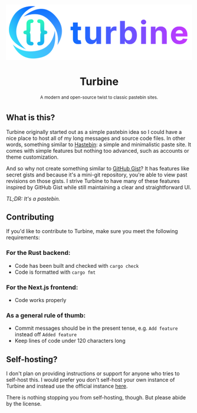 <div align="center">
    <img src="frontend/public/turbine_banner.png">
    <h1>Turbine</h1>
    <p>
        <sup>A modern and open-source twist to classic pastebin sites.</sup>
    </p>
</div>

## What is this?
Turbine originally started out as a simple pastebin idea so I could have a nice place to host
all of my long messages and source code files. In other words, something similar to [Hastebin](https://hastebin.com):
a simple and minimalistic paste site. It comes with simple features but nothing too advanced, such as accounts or theme
customization.

And so why not create something similar to [GitHub Gist](https://gist.github.com)? It has features like secret gists
and because it's a mini-git repository, you're able to view past revisions on those gists. I strive Turbine to
have many of these features inspired by GitHub Gist while still maintaining a clear and straightforward UI.

*TL;DR: It's a pastebin.*

## Contributing
If you'd like to contribute to Turbine, make sure you meet the following requirements:

### For the Rust backend:
- Code has been built and checked with `cargo check`
- Code is formatted with `cargo fmt`

### For the Next.js frontend:
- Code works properly

### As a general rule of thumb:
- Commit messages should be in the present tense, e.g. `Add feature` instead off `Added feature`
- Keep lines of code under 120 characters long

## Self-hosting?
I don't plan on providing instructions or support for anyone who tries to self-host this.
I would prefer you don't self-host your own instance of Turbine and instead use the official instance
[here](https://turbine-b.in).

There is nothing stopping you from self-hosting, though. But please abide by the license.

